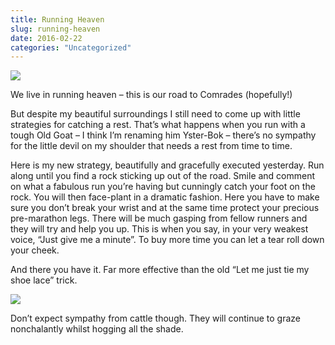 ```yaml
---
title: Running Heaven
slug: running-heaven
date: 2016-02-22
categories: "Uncategorized"
---
```


<p><img src="https://res.cloudinary.com/dy6grlu8z/image/upload/v1558841978/ds2ihq5rreiifusz6275.jpg"/></p>
<p>We live in running heaven – this is our road to Comrades (hopefully!)</p>
<p>But despite my beautiful surroundings I still need to come up with little strategies for catching a rest. That’s what happens when you run with a tough Old Goat – I think I’m renaming him Yster-Bok – there’s no sympathy for the little devil on my shoulder that needs a rest from time to time.</p>
<p>Here is my new strategy, beautifully and gracefully executed yesterday. Run along until you find a rock sticking up out of the road. Smile and comment on what a fabulous run you’re having but cunningly catch your foot on the rock. You will then face-plant in a dramatic fashion. Here you have to make sure you don’t break your wrist and at the same time protect your precious pre-marathon legs. There will be much gasping from fellow runners and they will try and help you up. This is when you say, in your very weakest voice, “Just give me a minute”. To buy more time you can let a tear roll down your cheek.</p>
<p>And there you have it. Far more effective than the old “Let me just tie my shoe lace” trick.</p>
<p><img src="https://res.cloudinary.com/dy6grlu8z/image/upload/v1558841980/tp6shrzu6bhm6q58ywza.jpg"/></p>
<p>Don’t expect sympathy from cattle though. They will continue to graze nonchalantly whilst hogging all the shade.</p>
<p> </p>
<p> </p>
<p> </p>







